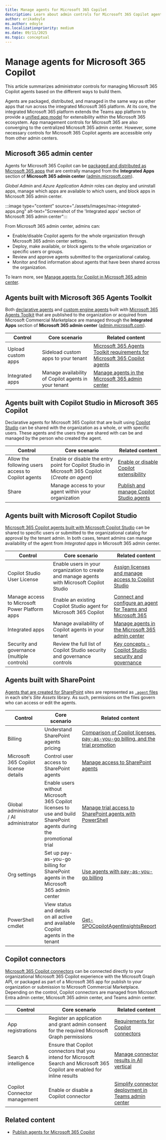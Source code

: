 ```yaml
---
title: Manage agents for Microsoft 365 Copilot
description: Learn about admin controls for Microsoft 365 Copilot agents.
author: erikadoyle
ms.author: edoyle
ms.localizationpriority: medium
ms.date: 09/11/2025
ms.topic: conceptual
---
```


# Manage agents for Microsoft 365 Copilot

This article summarizes administrator controls for managing Microsoft 365 Copilot agents based on the different ways to build them.

Agents are packaged, distributed, and managed in the same way as other apps that run across the integrated Microsoft 365 platform. At its core, the integrated Microsoft 365 platform extends the Teams app platform to provide a [unified app model](agents-are-apps.md) for extensibility within the Microsoft 365 ecosystem. App management controls for Microsoft 365 are also converging to the centralized Microsoft 365 admin center. However, some necessary controls for Microsoft 365 Copilot agents are accessible only from other admin centers.

## Microsoft 365 admin center

Agents for Microsoft 365 Copilot can be [packaged and distributed as Microsoft 365 apps](./agents-are-apps.md) that are centrally managed from the **Integrated Apps** section of **Microsoft 365 admin center** ([admin.microsoft.com](https://admin.microsoft.com)).

*Global Admin* and *Azure Application Admin* roles can deploy and uninstall apps, manage which apps are available to which users, and block apps in Microsoft 365 admin center.

:::image type="content" source="./assets/images/mac-integrated-apps.png" alt-text="Screenshot of the 'Integrated apps' section of Microsoft 365 admin center":::

From Microsoft 365 admin center, admins can:

- Enable/disable Copilot agents for the whole organization through Microsoft 365 admin center settings.
- Deploy, make available, or block agents to the whole organization or specific users or groups.
- Review and approve agents submitted to the organizational catalog.
- Monitor and find information about agents that have been shared across the organization.

To learn more, see [Manage agents for Copilot in Microsoft 365 admin center](/microsoft-365/admin/manage/manage-plugins-for-copilot-in-integrated-apps?context=/microsoft-365-copilot/extensibility/context).

## Agents built with Microsoft 365 Agents Toolkit

Both [declarative agents](./build-declarative-agents.md) and [custom engine agents](/microsoftteams/platform/teams-ai-library-tutorial?context=/microsoft-365-copilot/extensibility/context) built with [Microsoft 365 Agents Toolkit](https://aka.ms/M365AgentsToolkit) that are published to the organization or acquired from Microsoft Commercial Marketplace are managed through the **Integrated Apps** section of **Microsoft 365 admin center** ([admin.microsoft.com](https://admin.microsoft.com)).

| Control | Core scenario | Related content |
|--|--|--|
| Upload custom apps | Sideload custom apps to your tenant | [Microsoft 365 Agents Toolkit requirements for Microsoft 365 Copilot agents](/microsoft-365-copilot/extensibility/prerequisites#teams-toolkit-requirements) |
| Integrated apps | Manage availability of Copilot agents in your tenant | [Manage agents in the Microsoft 365 admin center](/microsoft-365/admin/manage/manage-plugins-for-copilot-in-integrated-apps?context=/microsoft-365-copilot/extensibility/context#manage-agents-in-the-microsoft-365-admin-center) |

## Agents built with Copilot Studio in Microsoft 365 Copilot

Declarative agents for Microsoft 365 Copilot that are built using [Copilot Studio](copilot-studio-lite.md) can be shared with the organization as a whole, or with specific users. These agents and the users they are shared with can be and managed by the person who created the agent.

|Control | Core scenario | Related content|
|--|--|--|
| Allow the following users access to Copilot agents | Enable or disable the entry point for Copilot Studio in Microsoft 365 Copilot (*Create an agent*) | [Enable or disable Copilot extensibility](/microsoft-365/admin/manage/manage-plugins-for-copilot-in-integrated-apps?context=/microsoft-365-copilot/extensibility/context#enable-or-disable-copilot-extensibility) |
| Share | Manage access to your agent within your organization | [Publish and manage Copilot Studio agents](copilot-studio-lite-publish-agent.md#share-the-agent) |

## Agents built with Microsoft Copilot Studio

[Microsoft 365 Copilot agents built with Microsoft Copilot Studio](/microsoft-copilot-studio/microsoft-copilot-extend-copilot-extensions?context=/microsoft-365-copilot/extensibility/context) can be shared to specific users or submitted to the organizational catalog for approval by the tenant admin. In both cases, tenant admins can manage availability of the agent from *Integrated apps* in Microsoft 365 admin center.

|Control | Core scenario | Related content|
|--|--|--|
| Copilot Studio User License | Enable users in your organization to create and manage agents with Microsoft Copilot Studio | [Assign licenses and manage access to Copilot Studio](/microsoft-copilot-studio/requirements-licensing) |
| Manage access to Microsoft Power Platform apps| Enable an existing Copilot Studio agent for Microsoft 365 Copilot | [Connect and configure an agent for Teams and Microsoft 365](/microsoft-copilot-studio/publication-add-bot-to-microsoft-teams#prerequisites) |
| Integrated apps | Manage availability of Copilot agents in your tenant | [Manage agents in the Microsoft 365 admin center](/microsoft-365/admin/manage/manage-plugins-for-copilot-in-integrated-apps?context=/microsoft-365-copilot/extensibility/context#manage-agents-in-the-microsoft-365-admin-center) |
| Security and governance (multiple controls) | Review the full list of Copilot Studio security and governance controls | [Key concepts - Copilot Studio security and governance](/microsoft-copilot-studio/security-and-governance) |

## Agents built with SharePoint

[Agents that are created for SharePoint](https://support.microsoft.com/office/create-and-edit-an-agent-d16c6ca1-a8e3-4096-af49-67e1cfdddd42) sites are represented as [`.agent` files](https://support.microsoft.com/office/create-and-edit-an-agent-d16c6ca1-a8e3-4096-af49-67e1cfdddd42#where-agent-file) in each site's *Site Assets* library. As such, permissions on the files govern who can access or edit the agents.

|Control | Core scenario | Related content|
|--|--|--|
| Billing | Understand SharePoint agents pricing | [Comparison of Copilot licenses, pay-as-you-go billing, and the trial promotion](/sharepoint/get-started-sharepoint-agents#comparison-of-copilot-licenses-pay-as-you-go-billing-and-the-trial-promotion) |
| Microsoft 365 Copilot license details | Control user access to SharePoint agents | [Manage access to SharePoint agents](/sharepoint/manage-access-agents-in-sharepoint) |
| Global administrator / AI administrator | Enable users without Microsoft 365 Copilot licenses to use and build SharePoint agents during the promotional trial | [Manage trial access to SharePoint agents with PowerShell](/sharepoint/manage-trial-agents-sharepoint-powershell) |
| Org settings | Set up pay-as-you-go billing for SharePoint agents in the Microsoft 365 admin center | [Use agents with pay-as-you-go billing](/sharepoint/sharepoint-agents-azure-billing) |
| PowerShell cmdlet | View status and details on all active and available Copilot agents in the tenant | [Get-SPOCopilotAgentInsightsReport](/powershell/module/sharepoint-online/get-spocopilotagentinsightsreport) |

## Copilot connectors

[Microsoft 365 Copilot connectors](./overview-copilot-connector.md) can be connected directly to your organizational Microsoft 365 Copilot experience with the Microsoft Graph API, or packaged as part of a Microsoft 365 app for publish to your organization or submission to Microsoft Commercial Marketplace. Depending on the control, Copilot connectors are managed from Microsoft Entra admin center, Microsoft 365 admin center, and Teams admin center.

| Control | Core scenario | Related content |
|--|--|--|
| App registrations | Register an application and grant admin consent for the required Microsoft Graph permissions | [Requirements for Copilot connectors](./overview-copilot-connector.md#requirements-for-copilot-connectors) |
| Search & intelligence | Ensure that Copilot connectors that you intend for Microsoft Search and Microsoft 365 Copilot are enabled for inline results | [Manage connector results in All vertical](/microsoftsearch/connectors-in-all-vertical) |
| Copilot Connector management | Enable or disable a Copilot connector | [Simplify connector deployment in Teams admin center](/graph/connecting-external-content-deploy-teams?context=/microsoft-365-copilot/extensibility/context) |

## Related content

- [Publish agents for Microsoft 365 Copilot](publish.md)
